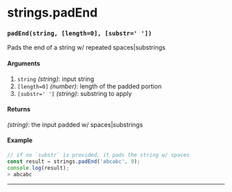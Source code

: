 # strings.padEnd

<!-- div class="doc-container" -->

<!-- div -->


<!-- div -->

<h3 id="padendstring-length0-substr"><code>padEnd(string, [length=0], [substr=' '])</code></h3>

Pads the end of a string w/ repeated spaces|substrings

#### Arguments
1. `string` *(string)*: input string
2. `[length=0]` *(number)*: length of the padded portion
3. `[substr=' ']` *(string)*: substring to apply

#### Returns
*(string)*: the input padded w/ spaces|substrings

#### Example
```js
// if no `substr` is provided, it pads the string w/ spaces
const result = strings.padEnd('abcabc', 9);
console.log(result);
> abcabc
```
---

<!-- /div -->

<!-- /div -->

<!-- /div -->
